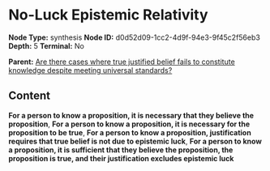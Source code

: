 # No-Luck Epistemic Relativity

**Node Type:** synthesis
**Node ID:** d0d52d09-1cc2-4d9f-94e3-9f45c2f56eb3
**Depth:** 5
**Terminal:** No

**Parent:** [Are there cases where true justified belief fails to constitute knowledge despite meeting universal standards?](are-there-cases-where-true-justified-belief-fails-to-constitute-knowledge-despite-meeting-universal-standards-antithesis-a71e74b3-3376-49d4-9881-57c04923a492.md)

## Content

**For a person to know a proposition, it is necessary that they believe the proposition**, **For a person to know a proposition, it is necessary for the proposition to be true**, **For a person to know a proposition, justification requires that true belief is not due to epistemic luck**, **For a person to know a proposition, it is sufficient that they believe the proposition, the proposition is true, and their justification excludes epistemic luck**
